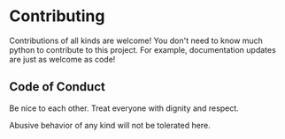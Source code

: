# Contributing

Contributions of all kinds are welcome!  You don't need to know much python to contribute to this project. For example, documentation updates are just as welcome as code!

## Code of Conduct

Be nice to each other.  Treat everyone with dignity and respect.

Abusive behavior of any kind will not be tolerated here.
